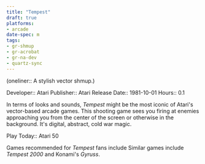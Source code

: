 ```yaml
---
title: "Tempest"
draft: true
platforms:
- arcade
date-spec: m
tags:
- gr-shmup 
- gr-acrobat 
- gr-na-dev
- quartz-sync
---
```


(oneliner:: A stylish vector shmup.)

Developer:: Atari
Publisher:: Atari
Release Date:: 1981-10-01
Hours:: 0.1

In terms of looks and sounds, *Tempest* might be the most iconic of Atari's vector-based arcade games. This shooting game sees you firing at enemies approaching you from the center of the screen or otherwise in the background. It's digital, abstract, cold war magic.

Play Today:: Atari 50

Games recommended for *Tempest* fans include Similar games include *Tempest 2000* and Konami's *Gyruss*.
